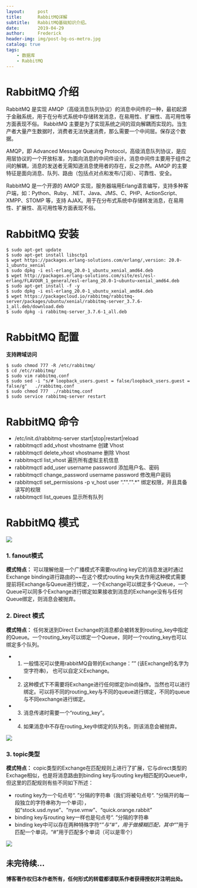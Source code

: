 ```yaml
---
layout:     post
title:      RabbitMQ详解
subtitle:   RabbitMQ基础知识介绍。
date:       2019-04-29
author:     Frederick
header-img: img/post-bg-os-metro.jpg
catalog: true
tags:
    - 数据库
    - RabbitMQ
---
```


# RabbitMQ 介绍

RabbitMQ 是实现 AMQP（高级消息队列协议）的消息中间件的一种，最初起源于金融系统，用于在分布式系统中存储转发消息，在易用性、扩展性、高可用性等方面表现不俗。 RabbitMQ 主要是为了实现系统之间的双向解耦而实现的。当生产者大量产生数据时，消费者无法快速消费，那么需要一个中间层。保存这个数据。

AMQP，即 Advanced Message Queuing Protocol，高级消息队列协议，是应用层协议的一个开放标准，为面向消息的中间件设计。消息中间件主要用于组件之间的解耦，消息的发送者无需知道消息使用者的存在，反之亦然。AMQP 的主要特征是面向消息、队列、路由（包括点对点和发布/订阅）、可靠性、安全。

RabbitMQ 是一个开源的 AMQP 实现，服务器端用Erlang语言编写，支持多种客户端，如：Python、Ruby、.NET、Java、JMS、C、PHP、ActionScript、XMPP、STOMP 等，支持 AJAX。用于在分布式系统中存储转发消息，在易用性、扩展性、高可用性等方面表现不俗。

# RabbitMQ 安装

```
$ sudo apt-get update
$ sudo apt-get install libsctp1
$ wget https://packages.erlang-solutions.com/erlang/,version: 20.0-1_ubuntu_xenial
$ sudo dpkg -i esl-erlang_20.0-1_ubuntu_xenial_amd64.deb
$ wget http://packages.erlang-solutions.com/site/esl/esl-erlang/FLAVOUR_1_general/esl-erlang_20.0-1~ubuntu~xenial_amd64.deb
$ sudo apt-get install -f -y
$ sudo dpkg -i esl-erlang_20.0-1_ubuntu_xenial_amd64.deb
$ wget https://packagecloud.io/rabbitmq/rabbitmq-server/packages/ubuntu/xenial/rabbitmq-server_3.7.6-1_all.deb/download.deb
$ sudo dpkg -i rabbitmq-server_3.7.6-1_all.deb
```
# RabbitMQ 配置

**支持跨域访问**

```
$ sudo chmod 777 -R /etc/rabbitmq/
$ cd /etc/rabbitmq/       
$ sudo vim rabbitmq.conf
$ sudo sed -i "s/# loopback_users.guest = false/loopback_users.guest = false/g"   ./rabbitmq.conf
$ sudo chmod 777  ./rabbitmq.conf
$ sudo service rabbitmq-server restart
```

# RabbitMQ 命令

- /etc/init.d/rabbitmq-server start|stop|restart|reload
- rabbitmqctl add_vhost vhostname 创建 Vhost
- rabbitmqctl delete_vhost vhostname 删除 Vhost
- rabbitmqctl list_vhost 遍历所有虚拟主机信息
- rabbitmqctl add_user username password 添加用户名、密码
- rabbitmqctl change_password username password 修改用户密码
- rabbitmqctl set_permissions -p v_host user “."".”".*" 绑定权限，并且具备读写的权限
- rabbitmqctl list_queues 显示所有队列


# RabbitMQ 模式

![](https://github.com/FrederickHou/FrederickHou.github.io/blob/master/img/rabbitmq1.png?raw=true)

### 1. fanout模式

**模式特点：** 可以理解他是一个广播模式不需要routing key它的消息发送时通过Exchange binding进行路由的~~在这个模式routing key失去作用这种模式需要提前将Exchange与Queue进行绑定，一个Exchange可以绑定多个Queue，一个Queue可以同多个Exchange进行绑定如果接收到消息的Exchange没有与任何Queue绑定，则消息会被抛弃。

### 2. Direct 模式
**模式特点：** 任何发送到Direct Exchange的消息都会被转发到routing_key中指定的Queue。一个routing_key可以绑定一个Queue，同时一个routing_key也可以绑定多个队列。
- 1. 一般情况可以使用rabbitMQ自带的Exchange：”” (该Exchange的名字为空字符串)， 也可以自定义Exchange。

- 2. 这种模式下不需要将Exchange进行任何绑定(bind)操作。当然也可以进行绑定。可以将不同的routing_key与不同的queue进行绑定，不同的queue与不同exchange进行绑定。

- 3. 消息传递时需要一个“routing_key”。

- 4. 如果消息中不存在routing_key中绑定的队列名，则该消息会被抛弃。

![](https://github.com/FrederickHou/FrederickHou.github.io/blob/master/img/rabbitmq3.png?raw=true)

### 3. topic类型

**模式特点：** copic类型的Exchange在匹配规则上进行了扩展，它与direct类型的Exchage相似，也是将消息路由到binding key与routing key相匹配的Queue中，但这里的匹配规则有些不同如下所述：
- routing key为一个句点号“. ”分隔的字符串（我们将被句点号“. ”分隔开的每一段独立的字符串称为一个单词），如“stock.usd.nyse”、“nyse.vmw”、“quick.orange.rabbit”
- binding key与routing key一样也是句点号“. ”分隔的字符串
- binding key中可以存在两种特殊字符“*”与“#”，用于做模糊匹配，其中“*”用于匹配一个单词，“#”用于匹配多个单词（可以是零个）

![](https://github.com/FrederickHou/FrederickHou.github.io/blob/master/img/rabbitmq2.png?raw=true)

## 未完待续...

**博客著作权归本作者所有，任何形式的转载都请联系作者获得授权并注明出处。**